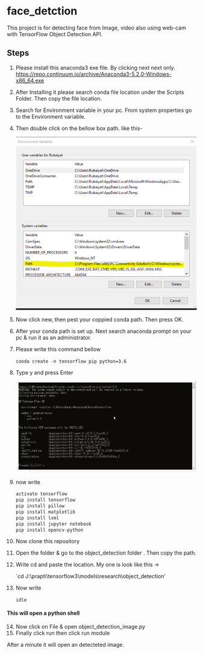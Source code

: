 # face_detction
 This project is for detecting face from Image, video also using web-cam with TensorFlow Object Detection API.
 
 ## Steps
 1. Please install this anaconda3 exe file. By clicking next next only.
    https://repo.continuum.io/archive/Anaconda3-5.2.0-Windows-x86_64.exe
 2. After Installing it please search conda file location under the Scripts Folder. Then copy the file location.
 3. Search for Environment variable in your pc. From system properties go to the Environment variable.
 4. Then double click on the bellow box path. like this-
 
    <img src="https://github.com/ummerubaiyat/face_detction/blob/master/doc/2.PNG">
    
 5. Now click new, then pest your coppied conda path. Then press OK.
 6. After your conda path is set up. Next search anaconda prompt on your pc & run it as an administrator.
 7. Please write this command bellow
 
    `conda create -n tensorflow pip python=3.6`
 8. Type y and press Enter
   
    <img src="https://github.com/ummerubaiyat/face_detction/blob/master/doc/3.PNG">
    
 9. now write
 
    ```
    activate tensorflow
    pip install tensorflow
    pip install pillow
    pip install matplotlib
    pip install lxml
    pip install jupyter notebook
    pip install opencv-python
    
    ```
10. Now clone this repository
11. Open the folder & go to the object_detection folder . Then copy the path.
12. Write cd and paste the location. My one is look like this ->
   
    `cd J:\prapti\tensorflow3\models\research\object_detection'
13. Now write
    
    `idle`

#### This will open a python shell
14. Now click on File & open object_detection_image.py
15. Finally click run then click run module

After a minute it will open an detecteted image.
